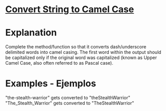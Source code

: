# [Convert String to Camel Case](https://www.codewars.com/kata/517abf86da9663f1d2000003)

# Explanation

Complete the method/function so that it converts dash/underscore delimited words into camel casing. The first word within the output should be capitalized only if the original word was capitalized (known as Upper Camel Case, also often referred to as Pascal case).

# Examples - Ejemplos

"the-stealth-warrior" gets converted to "theStealthWarrior"
"The_Stealth_Warrior" gets converted to "TheStealthWarrior"